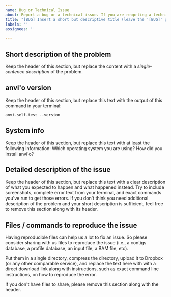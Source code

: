 ```yaml
---
name: Bug or Technical Issue
about: Report a bug or a technical issue. If you are reoprting a technical issue, do not open a blank issue. If you do not follow this template, it is likely that the issue will be closed without a response.
title: "[BUG] Insert a short but descriptive title (leave the '[BUG]' part)"
labels: ''
assignees: ''

---
```


## Short description of the problem

Keep the header of this section, but replace the content with a *single-sentence description* of the problem.

## anvi'o version

Keep the header of this section, but replace this text with the output of this command in your terminal:

```
anvi-self-test --version
```

## System info

Keep the header of this section, but replace this text with at least the following information: Which operating system you are using? How did you install anvi'o?

## Detailed description of the issue

Keep the header of this section, but replace this text with a clear description of what you expected to happen and what happened instead. Try to include screenshots, complete error text from your terminal, and exact commands you've run to get those errors. If you don't think you need additional description of the problem and your short description is sufficient, feel free to remove this section along with its header.

## Files / commands to reproduce the issue

Having reproducible files can help us a lot to fix an issue. So please consider sharing with us files to reproduce the issue (i.e., a contigs database, a profile database, an input file, a BAM file, etc).

Put them in a single directory, compress the directory, upload it to Dropbox (or any other comparable service), and replace the text here with with a direct download link along with instructions, such as exact command line instructions, on how to reproduce the error.

If you don't have files to share, please remove this section along with the header.
